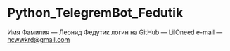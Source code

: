 # Python_TelegremBot_Fedutik
Имя Фамилия — Леонид Федутик
логин на GitHub — LilOneed
e-mail — hcwwkrd@gmail.com
